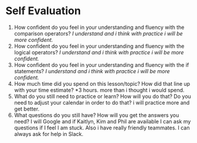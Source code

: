 # Self Evaluation

1. How confident do you feel in your understanding and fluency with the comparison operators? *I understand and i think with practice i will be more confident.*
1. How confident do you feel in your understanding and fluency with the logical operators? *I understand and i think with practice i will be more confident.*
1. How confident do you feel in your understanding and fluency with the if statements?
*I understand and i think with practice i will be more confident.*
1. How much time did you spend on this lesson/topic? How did that line up with your time estimate? *3 hours. more than i thought i would spend.
1. What do you still need to practice or learn? How will you do that? Do you need to adjust your calendar in order to do that? i will practice more and get better. 
1. What questions do you still have? How will you get the answers you need? I will Google and if Kaitlyn, Kim and Phil are available I can ask my questions if I feel I am stuck. Also i have really friendly teammates. I can always ask for help in Slack.
